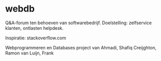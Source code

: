 webdb
=====

Q&A-forum ten behoeven van softwarebedrijf.
Doelstelling: zelfservice klanten, ontlasten helpdesk.

Inspiratie: stackoverflow.com

Webprogrammeren en Databases project van
Ahmadi, Shafiq
Creijghton, Ramon
van Luijn, Frank
